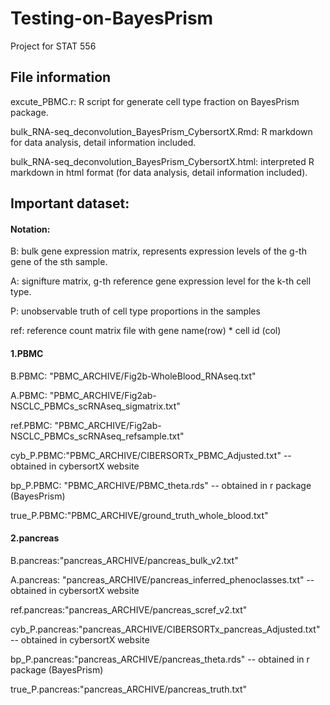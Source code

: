 # Testing-on-BayesPrism
Project for STAT 556

## File information
excute_PBMC.r: R script for generate cell type fraction on BayesPrism package.

bulk_RNA-seq_deconvolution_BayesPrism_CybersortX.Rmd: R markdown for data analysis, detail information included.

bulk_RNA-seq_deconvolution_BayesPrism_CybersortX.html: interpreted R markdown in html format (for data analysis, detail information included). 

## Important dataset:

#### Notation:
B: bulk gene expression matrix, represents expression levels of the g-th gene of the sth sample.

A: signifture matrix, g-th reference gene expression level for the k-th cell type.

P: unobservable truth of cell type proportions in the samples

ref: reference count matrix file with gene name(row) * cell id (col)


#### 1.PBMC
B.PBMC:    "PBMC_ARCHIVE/Fig2b-WholeBlood_RNAseq.txt"

A.PBMC:    "PBMC_ARCHIVE/Fig2ab-NSCLC_PBMCs_scRNAseq_sigmatrix.txt"

ref.PBMC:  "PBMC_ARCHIVE/Fig2ab-NSCLC_PBMCs_scRNAseq_refsample.txt"

cyb_P.PBMC:"PBMC_ARCHIVE/CIBERSORTx_PBMC_Adjusted.txt" -- obtained in cybersortX website

bp_P.PBMC: "PBMC_ARCHIVE/PBMC_theta.rds" -- obtained in r package (BayesPrism)

true_P.PBMC:"PBMC_ARCHIVE/ground_truth_whole_blood.txt"

#### 2.pancreas
B.pancreas:"pancreas_ARCHIVE/pancreas_bulk_v2.txt"

A.pancreas: "pancreas_ARCHIVE/pancreas_inferred_phenoclasses.txt" -- obtained in cybersortX website

ref.pancreas:"pancreas_ARCHIVE/pancreas_scref_v2.txt"

cyb_P.pancreas:"pancreas_ARCHIVE/CIBERSORTx_pancreas_Adjusted.txt" -- obtained in cybersortX website

bp_P.pancreas:"pancreas_ARCHIVE/pancreas_theta.rds" -- obtained in r package (BayesPrism)

true_P.pancreas:"pancreas_ARCHIVE/pancreas_truth.txt"
